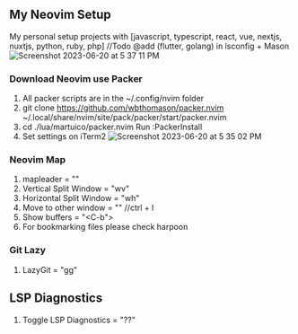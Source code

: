 ## My Neovim Setup
My personal setup projects with [javascript, typescript, react, vue, nextjs, nuxtjs, python, ruby, php]
//Todo @add (flutter, golang) in lsconfig + Mason
![Screenshot 2023-06-20 at 5 37 11 PM](https://github.com/martuico/my-neovim/assets/2949921/87133372-6ef7-4ea0-b7b1-df0d1b7f6873)


### Download Neovim use Packer
1. All packer scripts are in the ~/.config/nvim folder
2. git clone https://github.com/wbthomason/packer.nvim ~/.local/share/nvim/site/pack/packer/start/packer.nvim
3. cd ./lua/martuico/packer.nvim Run :PackerInstall
4. Set settings on iTerm2
![Screenshot 2023-06-20 at 5 35 02 PM](https://github.com/martuico/my-neovim/assets/2949921/507bebe3-785c-436f-b6f1-d4cdb79dc7f6)


### Neovim Map
1. mapleader = "<Space>"
2. Vertical Split Window = "<leader>wv"
3. Horizontal Split Window = "<leader>wh"
3. Move to other window = "<C-l>" //ctrl + l
4. Show buffers = "<C-b">
5. For bookmarking files please check harpoon

### Git Lazy
1. LazyGit = "<leader>gg"

## LSP Diagnostics
1. Toggle LSP Diagnostics = "??"
